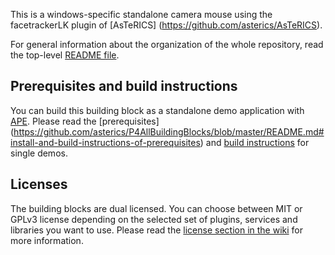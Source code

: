 This is a windows-specific standalone camera mouse using the facetrackerLK plugin of [AsTeRICS] (https://github.com/asterics/AsTeRICS).

For general information about the organization of the whole repository, read the top-level [README file](https://github.com/asterics/P4AllBuildingBlocks/blob/master/README.md).

## Prerequisites and build instructions
You can build this building block as a standalone demo application with [APE](https://github.com/asterics/P4AllBuildingBlocks/wiki/AsTeRICS-Packaging-Environment-(APE)).
Please read the [prerequisites] (https://github.com/asterics/P4AllBuildingBlocks/blob/master/README.md#install-and-build-instructions-of-prerequisites) and [build instructions](https://github.com/asterics/P4AllBuildingBlocks#creating-single-camera-mouse-demo-with-ape-copy) for single demos.

## Licenses
The building blocks are dual licensed. You can choose between MIT or GPLv3 license depending on the selected set of plugins, services and libraries you want to use. Please read the [license section in the wiki](https://github.com/asterics/P4AllBuildingBlocks/wiki#license) for more information.
